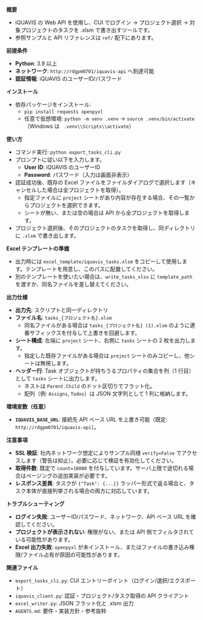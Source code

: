**概要**
- iQUAVIS の Web API を使用し、CUI でログイン → プロジェクト選択 → 対象プロジェクトのタスクを .xlsm で書き出すツールです。
- 参照サンプルと API リファレンスは `ref/` 配下にあります。

**前提条件**
- **Python**: 3.9 以上
- **ネットワーク**: `http://rdgpm0701/iquavis-api` へ到達可能
- **認証情報**: iQUAVIS のユーザーID/パスワード

**インストール**
- 依存パッケージをインストール:
  - `pip install requests openpyxl`
  - 任意で仮想環境: `python -m venv .venv` → `source .venv/bin/activate`（Windows は ` .venv\\Scripts\\activate`）

**使い方**
- コマンド実行: `python export_tasks_cli.py`
- プロンプトに従い以下を入力します。
  - **User ID**: iQUAVIS のユーザーID
  - **Password**: パスワード（入力は画面非表示）
 - 認証成功後、既存の Excel ファイルをファイルダイアログで選択します（キャンセルした場合は全プロジェクトを取得）。
   - 指定ファイルに `project` シートがあり内容が存在する場合、その一覧からプロジェクトを選択できます。
   - シートが無い、または空の場合は API から全プロジェクトを取得します。
- プロジェクト選択後、そのプロジェクトのタスクを取得し、同ディレクトリに `.xlsm` で書き出します。

**Excel テンプレートの準備**
- 出力時には `excel_template/iquavis_tasks.xlsm` をコピーして使用します。テンプレートを用意し、このパスに配置してください。
- 別のテンプレートを使いたい場合は、`write_tasks_xlsx` に `template_path` を渡すか、同名ファイルを差し替えてください。

**出力仕様**
- **出力先**: スクリプトと同一ディレクトリ
- **ファイル名**: `tasks_{プロジェクト名}.xlsm`
  - 同名ファイルがある場合は `tasks_{プロジェクト名} (1).xlsm` のように連番サフィックスを付与して上書きを回避します。
- **シート構成**: 左端に `project` シート、右側に `tasks` シートの 2 枚を出力します。
  - 指定した既存ファイルがある場合は `project` シートのみコピーし、他シートは無視します。
- **ヘッダー行**: Task オブジェクトが持ちうるプロパティの集合を列（1 行目）として `tasks` シートに出力します。
  - ネストは `Parent.Child` のドット区切りでフラット化。
  - 配列（例: `Assigns`, `Todos`）は JSON 文字列として 1 列に格納します。

**環境変数（任意）**
- **`IQUAVIS_BASE_URL`**: 接続先 API ベース URL を上書き可能（既定: `http://rdgpm0701/iquavis-api`）。

**注意事項**
- **SSL 検証**: 社内ネットワーク想定によりサンプル同様 `verify=False` でアクセスします（警告は抑止）。必要に応じて検証を有効化してください。
- **取得件数**: 既定で `count=10000` を付与しています。サーバ上限で途切れる場合はページングの追加実装が必要です。
- **レスポンス差異**: タスクが `{"Task": {...}}` ラッパー形式で返る場合と、タスク本体が直接列挙される場合の両方に対応しています。

**トラブルシューティング**
- **ログイン失敗**: ユーザーID/パスワード、ネットワーク、API ベース URL を確認してください。
- **プロジェクトが表示されない**: 権限がない、または API 側でフィルタされている可能性があります。
- **Excel 出力失敗**: `openpyxl` が未インストール、またはファイルの書き込み権限/ファイル占有が原因の可能性があります。

**関連ファイル**
- `export_tasks_cli.py`: CUI エントリーポイント（ログイン/選択/エクスポート）
- `iquavis_client.py`: 認証・プロジェクト/タスク取得の API クライアント
- `excel_writer.py`: JSON フラット化と .xlsm 出力
- `AGENTS.md`: 要件・実装方針・参考抜粋
